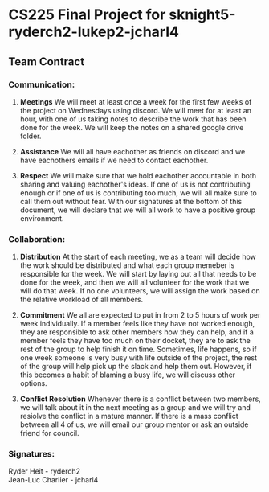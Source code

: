 # CS225 Final Project for sknight5-ryderch2-lukep2-jcharl4

## Team Contract

### Communication:

1. **Meetings** We will meet at least once a week for the first few weeks of the project on Wednesdays using discord. 
We will meet for at least an hour, with one of us taking notes to describe the work that has been done for the week. 
We will keep the notes on a shared google drive folder.

2. **Assistance** We will all have eachother as friends on discord and we have eachothers emails if we need to contact eachother. 

3. **Respect** We will make sure that we hold eachother accountable in both sharing and valuing eachother's ideas. If one of us is not contributing
enough or if one of us is contributing too much, we will all make sure to call them out without fear. With our signatures at the bottom of
this document, we will declare that we will all work to have a positive group environment.

### Collaboration:

1. **Distribution** At the start of each meeting, we as a team will decide how the work should be distributed and what each group memeber is 
responsible for the week. We will start by laying out all that needs to be done for the week, and then we will all volunteer for 
the work that we will do that week. If no one volunteers, we will assign the work based on the relative workload of all members.

2. **Commitment** We all are expected to put in from 2 to 5 hours of work per week individually. If a member feels like they have not worked 
enough, they are responsible to ask other members how they can help, and if a member feels they have too much on their docket, they are to
ask the rest of the group to help finish it on time. Sometimes, life happens, so if one week someone is very busy with life outside of the project,
the rest of the group will help pick up the slack and help them out. However, if this becomes a habit of blaming a busy life, we will discuss other options.

3. **Conflict Resolution** Whenever there is a conflict between two members, we will talk about it in the next meeting as a group and we will try and
resiolve the conflict in a mature manner. If there is a mass conflict between all 4 of us, we will email our group mentor or ask an outside friend for council.

### Signatures:
Ryder Heit - ryderch2  
Jean-Luc Charlier - jcharl4
